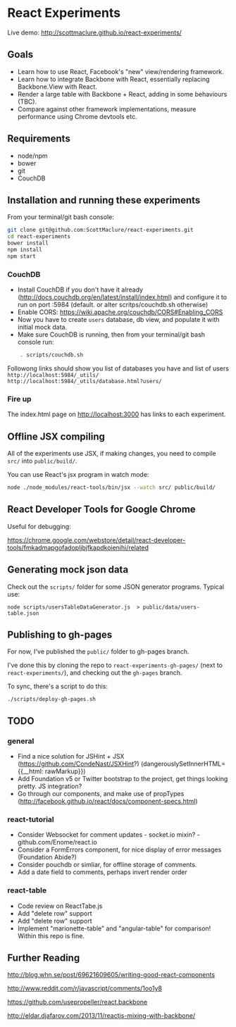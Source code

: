 # React Experiments

Live demo: <http://scottmaclure.github.io/react-experiments/>

## Goals

* Learn how to use React, Facebook's "new" view/rendering framework.
* Learn how to integrate Backbone with React, essentially replacing Backbone.View with React.
* Render a large table with Backbone + React, adding in some behaviours (TBC).
* Compare against other framework implementations, measure performance using Chrome devtools etc.

## Requirements

* node/npm
* bower
* git
* CouchDB

## Installation and running these experiments


From your terminal/git bash console:

```sh
git clone git@github.com:ScottMaclure/react-experiments.git
cd react-experiments
bower install
npm install
npm start
```

### CouchDB
* Install CouchDB if you don't have it already (http://docs.couchdb.org/en/latest/install/index.html) and configure it to run on port :5984 (default. or alter scritps/couchdb.sh otherwise)
* Enable CORS: https://wiki.apache.org/couchdb/CORS#Enabling_CORS
* Now you have to create `users` database, db view, and populate it with initial mock data.
* Make sure CouchDB is running, then from your terminal/git bash console run:
```sh
    . scripts/couchdb.sh
```
Followong links should show you list of databases you have and list of users
`http://localhost:5984/_utils/`
`http://localhost:5984/_utils/database.html?users/`


### Fire up
The index.html page on <http://localhost:3000> has links to each experiment.

## Offline JSX compiling

All of the experiments use JSX, if making changes, you need to compile `src/` into `public/build/`.

You can use React's jsx program in watch mode:

```sh
node ./node_modules/react-tools/bin/jsx --watch src/ public/build/
```

## React Developer Tools for Google Chrome

Useful for debugging:

<https://chrome.google.com/webstore/detail/react-developer-tools/fmkadmapgofadopljbjfkapdkoienihi/related>

## Generating mock json data

Check out the `scripts/` folder for some JSON generator programs. Typical use:

```
node scripts/usersTableDataGenerator.js  > public/data/users-table.json
```

## Publishing to gh-pages

For now, I've published the `public/` folder to gh-pages branch.

I've done this by cloning the repo to `react-experiments-gh-pages/` (next to `react-experiments/`), and checking out the `gh-pages` branch.

To sync, there's a script to do this:

```
./scripts/deploy-gh-pages.sh
```

## TODO

### general

* Find a nice solution for JSHint + JSX (https://github.com/CondeNast/JSXHint?) (dangerouslySetInnerHTML={{__html: rawMarkup}})
* Add Foundation v5 or Twitter bootstrap to the project, get things looking pretty. JS integration?
* Go through our components, and make use of propTypes (http://facebook.github.io/react/docs/component-specs.html)

### react-tutorial

* Consider Websocket for comment updates - socket.io mixin? - github.com/Enome/react.io
* Consider a FormErrors component, for nice display of error messages (Foundation Abide?)
* Consider pouchdb or simliar, for offline storage of comments.
* Add a date field to comments, perhaps invert render order

### react-table

* Code review on ReactTabe.js
* Add "delete row" support
* Add "delete row" support
* Implement "marionette-table" and "angular-table" for comparison! Within this repo is fine.

## Further Reading

http://blog.whn.se/post/69621609605/writing-good-react-components

http://www.reddit.com/r/javascript/comments/1oo1y8

https://github.com/usepropeller/react.backbone

http://eldar.djafarov.com/2013/11/reactjs-mixing-with-backbone/
